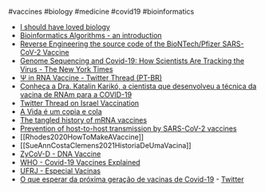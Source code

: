  #vaccines #biology #medicine #covid19 #bioinformatics

- [I should have loved biology](https://jsomers.net/i-should-have-loved-biology/)
- [Bioinformatics Algorithms - an introduction](https://www.guidopercu.dev/blog/bioinformatics-algorithms-an-introduction/)
- [Reverse Engineering the source code of the BioNTech/Pfizer SARS-CoV-2 Vaccine](https://berthub.eu/articles/posts/reverse-engineering-source-code-of-the-biontech-pfizer-vaccine/)
- [Genome Sequencing and Covid-19: How Scientists Are Tracking the Virus - The New York Times](https://www.nytimes.com/interactive/2021/03/25/magazine/genome-sequencing-covid-variants.html)
- [Ψ in RNA Vaccine - Twitter Thread (PT-BR)](https://twitter.com/fvguima/status/1344216804844044290)
- [Conheça a Dra. Katalin Karikó, a cientista que desenvolveu a técnica da vacina de RNAm para a COVID-19](https://www.blogs.unicamp.br/covid-19/conheca-a-dra-katalin-kariko-a-cientista-que-desenvolveu-a-tecnica-da-vacina-de-rnam-para-a-covid-19/)
- [Twitter Thread on Israel Vaccination](https://twitter.com/EricTopol/status/1364706944309628929)
- [A Vida é um copia e cola](https://www.youtube.com/watch?v=ai36EJ2v95Q)
- [The tangled history of mRNA vaccines](https://www.nature.com/articles/d41586-021-02483-w)
- [Prevention of host-to-host transmission by SARS-CoV-2 vaccines](https://www.sciencedirect.com/science/article/pii/S1473309921004722?dgcid=author)
- [[Rhodes2020HowToMakeAVaccine]]
- [[SueAnnCostaClemens2021HistoriaDeUmaVacina]]
- [ZyCoV-D - DNA Vaccine](https://twitter.com/luizacaires3/status/1433851400690208771)
- [WHO - Covid-19 Vaccines Explained](https://www.who.int/pt/emergencies/diseases/novel-coronavirus-2019/covid-19-vaccines/explainers)
- [UFRJ - Especial Vacinas](https://conexao.ufrj.br/especiais/vacinas/)
- [O que esperar da próxima geração de vacinas de Covid-19](https://oglobo.globo.com/saude/o-que-esperar-da-proxima-geracao-de-vacinas-de-covid-19-25248074) - [Twitter](https://twitter.com/TaschnerNatalia/status/1452628184630022148)


